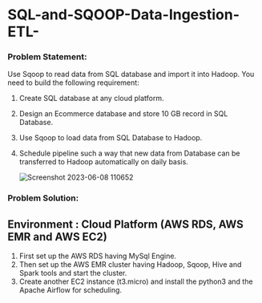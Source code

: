 # SQL-and-SQOOP-Data-Ingestion-ETL-


### Problem Statement:
Use Sqoop to read data from SQL database and import it into Hadoop.
You need to build the following requirement:

1. Create SQL database at any cloud platform.
2. Design an Ecommerce database and store 10 GB record in SQL Database.
3. Use Sqoop to load data from SQL Database to Hadoop.
4. Schedule pipeline such a way that new data from Database can be transferred to
Hadoop automatically on daily basis.


   ![Screenshot 2023-06-08 110652](https://github.com/Hare-krishnaa/SQL-and-SQOOP-Data-Ingestion-ETL-/assets/103299347/8ff7432f-9ce8-42c4-a21d-f5e642af53f9)


### Problem Solution:

## Environment : Cloud Platform (AWS RDS, AWS EMR and AWS EC2)

1. First set up the AWS RDS having MySql Engine.
2. Then set up the AWS EMR cluster having Hadoop, Sqoop, Hive and Spark tools and start the cluster.
3. Create another EC2 instance (t3.micro) and install the python3 and the Apache Airflow for scheduling.
    
